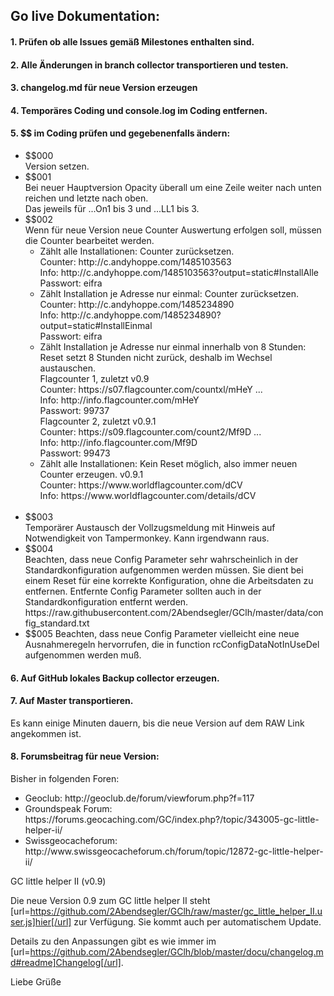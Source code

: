 
## <a id="de"></a>Go live Dokumentation:

####  <a id="1de"></a>1. Prüfen ob alle Issues gemäß Milestones enthalten sind.

####  <a id="2de"></a>2. Alle Änderungen in branch collector transportieren und testen.

####  <a id="3de"></a>3. changelog.md für neue Version erzeugen

####  <a id="4de"></a>4. Temporäres Coding und console.log im Coding entfernen.

####  <a id="5de"></a>5. $$ im Coding prüfen und gegebenenfalls ändern:

<ul><li>$$000<br>
Version setzen.</li>
<li>$$001<br>
Bei neuer Hauptversion Opacity überall um eine Zeile weiter nach unten reichen und letzte nach oben.<br>
Das jeweils für ...On1 bis 3 und ...LL1 bis 3.</li>
<li>$$002<br>
Wenn für neue Version neue Counter Auswertung erfolgen soll, müssen die Counter bearbeitet werden.<br>
<ul><li>Zählt alle Installationen: Counter zurücksetzen.<br>
Counter: http://c.andyhoppe.com/1485103563<br>
Info: http://c.andyhoppe.com/1485103563?output=static#InstallAlle<br>
Passwort: eifra</li>
<li>Zählt Installation je Adresse nur einmal: Counter zurücksetzen.<br>
Counter: http://c.andyhoppe.com/1485234890<br>
Info: http://c.andyhoppe.com/1485234890?output=static#InstallEinmal<br>
Passwort: eifra</li>
<li>Zählt Installation je Adresse nur einmal innerhalb von 8 Stunden: Reset setzt 8 Stunden nicht zurück, deshalb im Wechsel austauschen.<br>
Flagcounter 1, zuletzt v0.9<br>
Counter: https://s07.flagcounter.com/countxl/mHeY ...<br>
Info: http://info.flagcounter.com/mHeY<br>
Passwort: 99737<br>
Flagcounter 2, zuletzt v0.9.1<br>
Counter: https://s09.flagcounter.com/count2/Mf9D ...<br>
Info: http://info.flagcounter.com/Mf9D<br>
Passwort: 99473</li>
<li>Zählt alle Installationen: Kein Reset möglich, also immer neuen Counter erzeugen. v0.9.1<br>
Counter: https://www.worldflagcounter.com/dCV<br>
Info: https://www.worldflagcounter.com/details/dCV</li></ul></li><br>
<li>$$003<br>
Temporärer Austausch der Vollzugsmeldung mit Hinweis auf Notwendigkeit von Tampermonkey. Kann irgendwann raus.</li>
<li>$$004<br>
Beachten, dass neue Config Parameter sehr wahrscheinlich in der Standardkonfiguration aufgenommen werden müssen. Sie dient bei einem Reset für eine korrekte Konfiguration, ohne die Arbeitsdaten zu entfernen. Entfernte Config Parameter sollten auch in der Standardkonfiguration entfernt werden.<br>
https://raw.githubusercontent.com/2Abendsegler/GClh/master/data/config_standard.txt</li>
<li>$$005 Beachten, dass neue Config Parameter vielleicht eine neue Ausnahmeregeln hervorrufen, die in function rcConfigDataNotInUseDel aufgenommen werden muß.</li></ul>

####  <a id="6de"></a>6. Auf GitHub lokales Backup collector erzeugen.

####  <a id="7de"></a>7. Auf Master transportieren.
Es kann einige Minuten dauern, bis die neue Version auf dem RAW Link angekommen ist.

####  <a id="8de"></a>8. Forumsbeitrag für neue Version:

Bisher in folgenden Foren:
<ul><li>Geoclub: http://geoclub.de/forum/viewforum.php?f=117</li>
<li>Groundspeak Forum: https://forums.geocaching.com/GC/index.php?/topic/343005-gc-little-helper-ii/</li>
<li>Swissgeocacheforum: http://www.swissgeocacheforum.ch/forum/topic/12872-gc-little-helper-ii/</li></ul>

GC little helper II (v0.9)

Die neue Version 0.9 zum GC little helper II steht [url=https://github.com/2Abendsegler/GClh/raw/master/gc_little_helper_II.user.js]hier[/url] zur Verfügung. Sie kommt auch per automatischem Update. 

Details zu den Anpassungen gibt es wie immer im [url=https://github.com/2Abendsegler/GClh/blob/master/docu/changelog.md#readme]Changelog[/url].

Liebe Grüße


